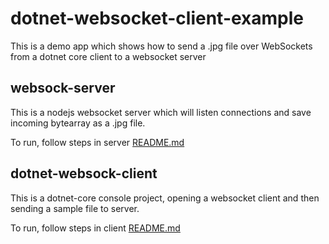 # dotnet-websocket-client-example

This is a demo app which shows how to send a .jpg file over WebSockets from a dotnet core client to a websocket server

## websock-server
This is a nodejs websocket server which will listen connections and save incoming bytearray as a .jpg file.

To run, follow steps in server [README.md](./websock-server/README.md)

## dotnet-websock-client
This is a dotnet-core console project, opening a websocket client and then sending a sample file to server.

To run, follow steps in client [README.md](./dotnet-websock-client/README.md)



